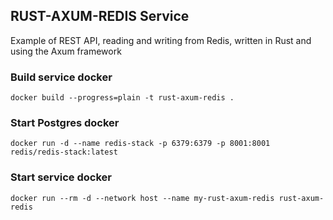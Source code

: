## RUST-AXUM-REDIS Service

Example of REST API, reading and writing from Redis, written in Rust and using the Axum framework


### Build service docker
```
docker build --progress=plain -t rust-axum-redis .
```

### Start Postgres docker
```
docker run -d --name redis-stack -p 6379:6379 -p 8001:8001 redis/redis-stack:latest
```

### Start service docker
```
docker run --rm -d --network host --name my-rust-axum-redis rust-axum-redis
```



